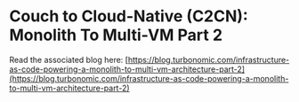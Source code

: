# Couch to Cloud-Native (C2CN):  Monolith To Multi-VM Part 2

Read the associated blog here:  [https://blog.turbonomic.com/infrastructure-as-code-powering-a-monolith-to-multi-vm-architecture-part-2](https://blog.turbonomic.com/infrastructure-as-code-powering-a-monolith-to-multi-vm-architecture-part-2)

